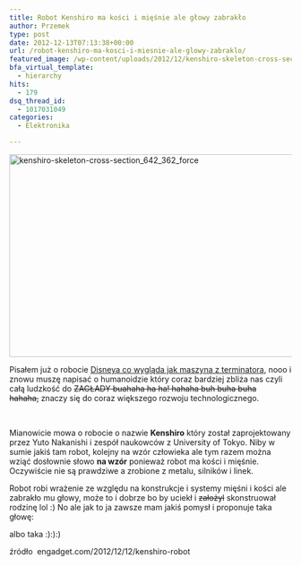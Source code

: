 ```yaml
---
title: Robot Kenshiro ma kości i mięśnie ale głowy zabrakło
author: Przemek
type: post
date: 2012-12-13T07:13:38+00:00
url: /robot-kenshiro-ma-kosci-i-miesnie-ale-glowy-zabraklo/
featured_image: /wp-content/uploads/2012/12/kenshiro-skeleton-cross-section_642_362_force.jpg
bfa_virtual_template:
  - hierarchy
hits:
  - 179
dsq_thread_id:
  - 1017031049
categories:
  - Elektronika

---
```

<a href="http://techfreak.pl/robot-kenshiro-ma-kosci-i-miesnie-ale-glowy-zabraklo/kenshiro-skeleton-cross-section_642_362_force/" rel="attachment wp-att-272"><img class="aligncenter size-full wp-image-272" alt="kenshiro-skeleton-cross-section_642_362_force" src="http://techfreak.pl/wp-content/uploads/2012/12/kenshiro-skeleton-cross-section_642_362_force.jpg" width="642" height="362" /></a>

Pisałem już o robocie <a href="http://techfreak.pl/robot-disneya-lapie-pileczke-na-razie/" target="_blank">Disneya co wygląda jak maszyna z terminatora</a>, nooo i znowu muszę napisać o humanoidzie który coraz bardziej zbliża nas czyli całą ludzkość do <del>ZAGŁADY buahaha ha ha! hahaha buh buha buha hahaha,</del> znaczy się do coraz większego rozwoju technologicznego.

&nbsp;

<!--more-->

Mianowicie mowa o robocie o nazwie **Kenshiro** który został zaprojektowany przez Yuto Nakanishi i zespół naukowców z University of Tokyo. Niby w sumie jakiś tam robot, kolejny na wzór człowieka ale tym razem można wziąć dosłownie słowo **na wzór** ponieważ robot ma kości i mięśnie. Oczywiście nie są prawdziwe a zrobione z metalu, silników i linek.



Robot robi wrażenie ze względu na konstrukcje i systemy mięśni i kości ale zabrakło mu głowy, może to i dobrze bo by uciekł i <del>założyl</del> skonstruował rodzinę lol :) No ale jak to ja zawsze mam jakiś pomysł i proponuje taka głowę:



albo taka :):):)



źródło  engadget.com/2012/12/12/kenshiro-robot